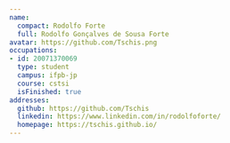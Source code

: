 ```yaml
---
name:
  compact: Rodolfo Forte
  full: Rodolfo Gonçalves de Sousa Forte
avatar: https://github.com/Tschis.png
occupations:
- id: 20071370069
  type: student
  campus: ifpb-jp
  course: cstsi
  isFinished: true
addresses:
  github: https://github.com/Tschis
  linkedin: https://www.linkedin.com/in/rodolfoforte/
  homepage: https://tschis.github.io/
---
```

